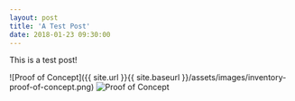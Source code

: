 ```yaml
---
layout: post
title: 'A Test Post'
date: 2018-01-23 09:30:00
---
```


This is a test post!

![Proof of Concept]({{ site.url }}{{ site.baseurl }}/assets/images/inventory-proof-of-concept.png)
![Proof of Concept](https://tom56785.github.io/Project-Adventure/assets/images/inventory-proof-of-concept.png)
